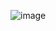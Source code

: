 ![image](https://user-images.githubusercontent.com/74442630/154342417-b41ccec1-4488-4fee-811c-63f65309d9a4.png)
